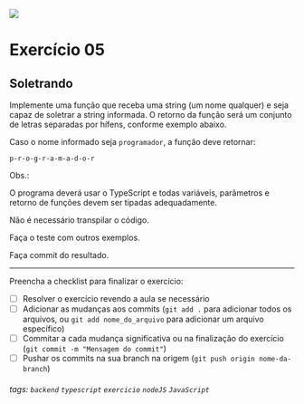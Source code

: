 ![](https://i.imgur.com/xG74tOh.png)

# Exercício 05

## Soletrando

Implemente uma função que receba uma string (um nome qualquer) e seja capaz de soletrar a string informada. O retorno da função será um conjunto de letras separadas por hífens, conforme exemplo abaixo.

Caso o nome informado seja `programador`, a função deve retornar:

```
p-r-o-g-r-a-m-a-d-o-r
```

Obs.:

O programa deverá usar o TypeScript e todas variáveis, parâmetros e retorno de funções devem ser tipadas adequadamente.

Não é necessário transpilar o código.

Faça o teste com outros exemplos.

Faça commit do resultado.

---

Preencha a checklist para finalizar o exercício:

-   [ ] Resolver o exercício revendo a aula se necessário
-   [ ] Adicionar as mudanças aos commits (`git add .` para adicionar todos os arquivos, ou `git add nome_do_arquivo` para adicionar um arquivo específico)
-   [ ] Commitar a cada mudança significativa ou na finalização do exercício (`git commit -m "Mensagem do commit"`)
-   [ ] Pushar os commits na sua branch na origem (`git push origin nome-da-branch`)

###### tags: `backend` `typescript` `exercicio` `nodeJS` `JavaScript`